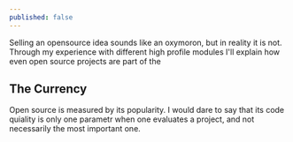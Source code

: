```yaml
---
published: false
---
```


Selling an opensource idea sounds like an oxymoron, but in reality it is not. Through my experience with different high profile modules I'll explain how even open source projects are part of the 

## The Currency
Open source is measured by its popularity. I would dare to say that its code quiality is only one parametr when one evaluates a project, and not necessarily the most important one.

